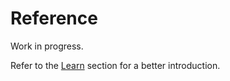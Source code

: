 # Reference

Work in progress.

Refer to the [Learn](../learn/configure_tasks/yaml.md) section for a better introduction.
